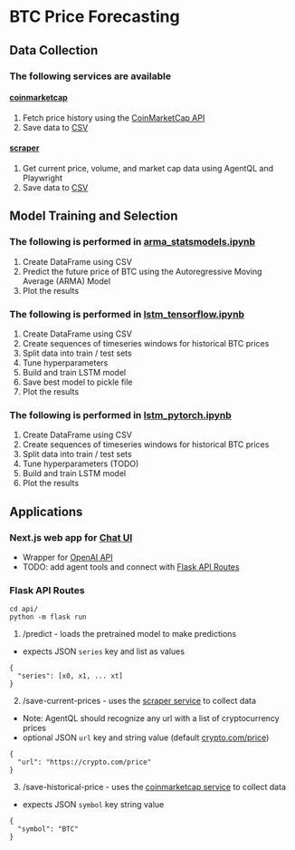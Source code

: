 # BTC Price Forecasting

## Data Collection
### The following services are available

#### [coinmarketcap](./services/coinmarketcap.py)

1. Fetch price history using the [CoinMarketCap API](https://coinmarketcap.com/api/)  
2. Save data to [CSV](./data/quotes_BTC.csv)

#### [scraper](./services/scraper.py)

1. Get current price, volume, and market cap data using AgentQL and Playwright  
2. Save data to [CSV](./data/price_data.csv)

## Model Training and Selection
### The following is performed in [arma_statsmodels.ipynb](./notebooks/arma_statsmodels.ipynb)

1. Create DataFrame using CSV  
2. Predict the future price of BTC using the Autoregressive Moving Average (ARMA) Model  
3. Plot the results

### The following is performed in [lstm_tensorflow.ipynb](./notebooks/lstm_tensorflow.ipynb)

1. Create DataFrame using CSV  
2. Create sequences of timeseries windows for historical BTC prices  
3. Split data into train / test sets  
4. Tune hyperparameters  
5. Build and train LSTM model  
6. Save best model to pickle file  
7. Plot the results

### The following is performed in [lstm_pytorch.ipynb](./notebooks/lstm_pytorch.ipynb)

1. Create DataFrame using CSV  
2. Create sequences of timeseries windows for historical BTC prices  
3. Split data into train / test sets  
4. Tune hyperparameters (TODO)  
5. Build and train LSTM model  
6. Plot the results

## Applications

### Next.js web app for [Chat UI](./web/README.md)
- Wrapper for [OpenAI API](https://platform.openai.com/docs/overview)  
- TODO: add agent tools and connect with [Flask API Routes](#flask-api-routes)

### Flask API Routes

```
cd api/
python -m flask run
```

1. /predict - loads the pretrained model to make predictions  
- expects JSON `series` key and list as values
```
{
  "series": [x0, x1, ... xt]
}
```

2. /save-current-prices - uses the [scraper service](#scraper) to collect data  
- Note: AgentQL should recognize any url with a list of cryptocurrency prices
- optional JSON `url` key and string value (default [crypto.com/price](https://crypto.com/price))
```
{
  "url": "https://crypto.com/price"
}
```

3. /save-historical-price - uses the [coinmarketcap service](#coinmarketcap) to collect data  
- expects JSON `symbol` key string value
```
{
  "symbol": "BTC"
}
```